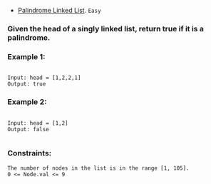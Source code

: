 - [Palindrome Linked List](https://leetcode.com/problems/palindrome-linked-list/).
`Easy`

### Given the head of a singly linked list, return true if it is a palindrome.

 

### Example 1:
```

Input: head = [1,2,2,1]
Output: true
```
### Example 2:
```

Input: head = [1,2]
Output: false
 
```
### Constraints:
```
The number of nodes in the list is in the range [1, 105].
0 <= Node.val <= 9
 ```
